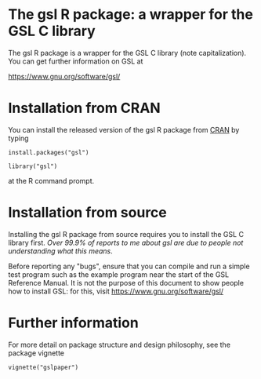 The gsl R package: a wrapper for the GSL C library
================


The gsl R package is a wrapper for the GSL C library (note
capitalization).  You can get further information on GSL at

https://www.gnu.org/software/gsl/


# Installation from CRAN

You can install the released version of the gsl R package from
[CRAN](https://CRAN.R-project.org) by typing

`install.packages("gsl")`

`library("gsl")`

at the R command prompt.


# Installation from source

Installing the gsl R package from source requires you to install the
GSL C library first.  *Over 99.9% of reports to me about gsl are due
to people not understanding what this means*.

Before reporting any "bugs", ensure that you can compile and run a
simple test program such as the example program near the start of the
GSL Reference Manual.  It is not the purpose of this document to show
people how to install GSL: for this, visit
https://www.gnu.org/software/gsl/


# Further information

For more detail on package structure and design philosophy, see the
package vignette

`vignette("gslpaper")`
